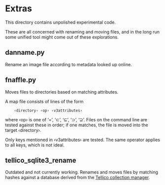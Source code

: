 # Extras

This directory contains unpolished experimental code.

These are all concerned with renaming and moving files,
and in the long run some unified tool might come out of
these explorations.

## danname.py

Rename an image file according to metadata looked up online.

## fnaffle.py

Moves files to directories based on matching attributes.

A map file consists of lines of the form
```
    ‹directory› ‹op› ‹v3attributes›
```
where ‹op› is one of ‘=’, ‘⊂’, ‘⊆’, ‘⊃’, ‘⊇’.
Files on the command line are tested against these in order;
if one matches, the file is moved into the target ‹directory›.

Only keys mentioned in ‹v3attributes› are tested.
The same operator applies to all keys, which is not ideal.

## tellico_sqlite3_rename

Outdated and not currently working.
Renames and moves files by matching hashes against a database derived
from the [Tellico collection manager](https://tellico-project.org).
